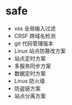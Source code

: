 # safe 

* xss 全局输入过滤
* CRSF 跨域名检测
* git 代码管理版本
* Linux 站点防篡改方案
* 站点定时方案
* 多服务同步方案
* 数据定时方案
* Linux 防火墙
* 防盗链方案
* 站点分离方案